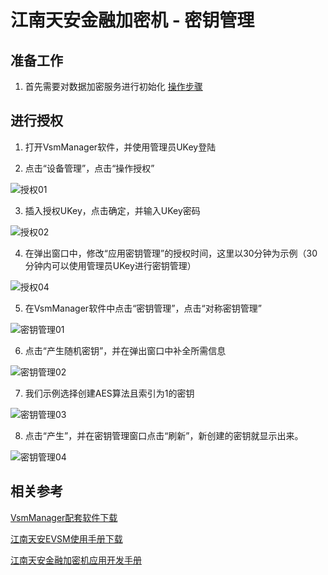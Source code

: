 # 江南天安金融加密机 - 密钥管理
 
## 准备工作

1. 首先需要对数据加密服务进行初始化 [操作步骤](Tass-Instance.md)

## 进行授权

1. 打开VsmManager软件，并使用管理员UKey登陆

2. 点击“设备管理”，点击“操作授权”

![授权01](/image/JDCloudHSM/Tass/授权01.png)

3. 插入授权UKey，点击确定，并输入UKey密码

![授权02](/image/JDCloudHSM/Tass/授权02.png)

4. 在弹出窗口中，修改“应用密钥管理”的授权时间，这里以30分钟为示例（30分钟内可以使用管理员UKey进行密钥管理）

![授权04](/image/JDCloudHSM/Tass/授权04.png)

5. 在VsmManager软件中点击“密钥管理”，点击“对称密钥管理”

![密钥管理01](/image/JDCloudHSM/Tass/密钥管理01.png)

6. 点击“产生随机密钥”，并在弹出窗口中补全所需信息

![密钥管理02](/image/JDCloudHSM/Tass/密钥管理02.png)

7. 我们示例选择创建AES算法且索引为1的密钥

![密钥管理03](/image/JDCloudHSM/Tass/密钥管理03.png)

8. 点击“产生”，并在密钥管理窗口点击“刷新”，新创建的密钥就显示出来。

![密钥管理04](/image/JDCloudHSM/Tass/密钥管理04.png)



## 相关参考

[VsmManager配套软件下载](https://database-audit.s3.cn-north-1.jdcloud-oss.com/cloudhsm-public/VsmManager_1.2.2.15.rar)

[江南天安EVSM使用手册下载](/image/JDCloudHSM/云加密服务-EVSM管理工具用户使用手册V1.3.pdf)

[江南天安金融加密机应用开发手册](/image/JDCloudHSM/江南天安金融数据密码机应用开发手册_V1.48.pdf)
